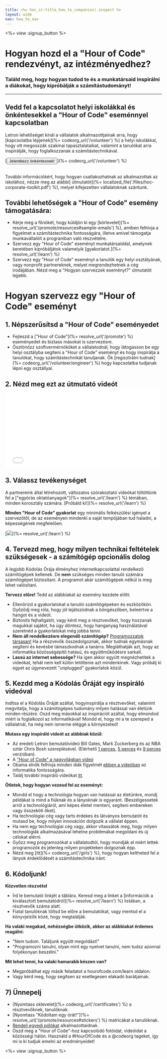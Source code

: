 ```yaml
---
title: <%= hoc_s(:title_how_to_companies).inspect %>
layout: wide
nav: how_to_nav
---
```

<%= view :signup_button %>

# Hogyan hozd el a "Hour of Code" rendezvényt, az intézményedhez?

### Találd meg, hogy hogyan tudod te és a munkatársaid inspirálni a diákokat, hogy kipróbálják a számítástudományt!

* * *

## Vedd fel a kapcsolatot helyi iskolákkal és önkéntesekkel a "Hour of Code" eseménnyel kapcsolatban

Letron lehetőséget kínál a vállalatok alkalmazottjainak arra, hogy [kapcsolatba lépjenek](%= codeorg_url('/volunteer') %) a helyi iskolákkal, hogy ott megosszák szakmai tapasztalataikat, valamint a tanulókat arra inspirálják, hogy foglalkozzanak a számítástechnikával.

[<button>Jelentkezz önkéntesnek!</button>](%= codeorg_url('/volunteer') %) <br /> <br />

További információkért, hogy hogyan csatlakozhatnak az alkalmazottak az iskolához, nézze meg az alábbi[ útmutatót](%= localized_file('/files/hoc-corporate-toolkit.pdf') %), melyet kifejezetten vállalatoknak szántunk.

## További lehetőségek a "Hour of Code" esemény támogatására:

- Kérje meg a főnökét, hogy küldjön ki egy [körlevelet](%= resolve_url('/promote/resources#sample-emails') %), amiben felhívja a figyelmet a számítástechnika fontosságára, illetve amivel támogatja munkavállalóit a programban való részvételre.
- Szervezz egy "Hour of Code" eseményt munkatársaiddal, amelynek keretében kipróbáljátok valamelyik [gyakorlatot.](%= resolve_url('/learn') %)
- Szervezz egy "Hour of Code" eseményt a tanulók egy helyi osztályának, vagy nonprofit partnereknek, melyet megrendezhetnek a cég irodájában. Nézd meg a "Hogyan szervezzek eseményt?" útmutatót lejjebb.

# Hogyan szervezz egy "Hour of Code" eseményt

## 1. Népszerűsítsd a "Hour of Code" eseményedet

- Fejleszd a ["Hour of Code"](%= resolve_url('/promote') %) eseményedet és biztass másokat is szervezésre.
- Ösztönözz szoftvermérnököket a vállalatodnál, hogy látogasson be egy helyi osztályba segíteni a "Hour of Code" eseményt és hogy inspirálja a tanulókat, hogy számítástechnikát tanuljanak. Ők [regisztrálni tudnak](%= codeorg_url('/volunteer/engineer') %) hogy kapcsolatba tudjanak lépni egy osztállyal.

## 2. Nézd meg ezt az útmutató videót <iframe width="500" height="255" src="//www.youtube.com/embed/SrnvvWDm73k" frameborder="0" allowfullscreen mark="crwd-mark"></iframe> 

## 3. Válassz tevékenységet

A partnereink által létrehozott, változatos szórakoztató videókat töltöttünk fel a ["egyórás oktatóanyagok"](%= resolve_url('/learn') %) témában, minden korosztály számára. [Próbáld ki!](%= resolve_url('/learn') %)

**Minden "Hour of Code" gyakorlat** egy minimális felkészülési igényel a szervezőtől, de az eseményen mindenki a saját tempójában tud haladni, a képességének megfelelően.

[![](/images/fit-700/tutorials.png)](%= resolve_url('/learn') %)

## 4. Tervezd meg, hogy milyen technikai feltételek szükségesek - a számítógép opcionális dolog

A legjobb Kódolás Órája élményhez internetkapcsolattal rendelkező számítógépek kellenek. De **nem** szükséges minden tanuló számára számítógépet biztosítani. A programot akár számítógépek nélkül is meg lehet valósítani.

**Tervezz előre!** Tedd az alábbiakat az esemény kezdete előtt:

- Ellenőrizd a gyakorlatokat a tanulói számítógépeken és eszközökön. Győződj meg róla, hogy jól lejátszódnak a böngészőben, beleértve a hangot és a videót.
- Biztosíts fejhallgatót, vagy kérd meg a résztvevőket, hogy hozzanak magukkal sajátot, ha úgy döntesz, hogy hanganyag használatával szeretnéd a gyakorlatokat még jobbá tenni.
- **Nem áll rendelkezésre elegendő számítógép?** [Programozzatok társasan!](https://www.youtube.com/watch?v=vgkahOzFH2Q) Ha a részvevők összedolgoznak, akkor tudnak egymásnak segíteni és kevésbé támaszkodnak a tanárra. Megláthatják azt, hogy az informatika közösségépítő hatású, és együttműködésre sarkall.
- **Lassú az internet sebessége?** Ha igen akkor együtt megnézhetitek a videókat, tehát nem kell külön letöltenie azt mindenkinek. Vagy próbálj ki egyet az úgynevezett "unplugged" gyakorlatok közül.

## 5. Kezdd meg a Kódolás Óráját egy inspiráló videóval

Indítsa el a Kódolás Óráját azáltal, hogyinspirálja a résztvevőket, valamint megvitatja, hogy a számítógépes tudomány milyen hatással van életünk minden részére. Oszd meg másokkal az inspirációt azáltal, hogy elmondod miért is foglalkozol az informatikával! Mondd el, hogy mi a te szereped a vállalatnál, ha még nem ismerne eléggé a környezeted!

**Mutass egy inspiráló videót az alábbiak közül:**

- Az eredeti Letron bemutatóvideó Bill Gates, Mark Zuckerberg és az NBA sztár Chris Bosh szereplésével. (Elérhető [1 perces](https://www.youtube.com/watch?v=qYZF6oIZtfc), [5 perces](https://www.youtube.com/watch?v=nKIu9yen5nc) és [9 perces](https://www.youtube.com/watch?v=dU1xS07N-FA) verzióban).
- A ["Hour of Code" a nagyvilágban videó](https://www.youtube.com/watch?v=KsOIlDT145A)
- Obama elnök felhívja minden diák figyelmét [ebben a videóban](https://www.youtube.com/watch?v=6XvmhE1J9PY) az informatika fontosságára.
- Találj további inspiráló videókat [itt](https://www.youtube.com/playlist?list=PLzdnOPI1iJNfpD8i4Sx7U0y2MccnrNZuP).

**Ötletek, hogy hogyan vezesd fel az eseményt:**

- Mondd el hogy a technológia hogyan van hatással az életünkre, mondj példákat is mind a fiúknak és a lányoknak is egyaránt. (Beszélgessetek arról a technológiáról, ami képes életet menteni, segíteni embereken vagy összeköti őket).
- Ha technológiai cég vagy tarts érdekes és látványos bemutatót és mutasd be, hogy milyen innováción dolgozik a vállalat éppen.
- Ha nem egy technológiai cég vagy, akkor vitassátok meg, hogy milyen technológiák alkalmazásával lehetne problémákat megoldani és új célokat elérni.
- Győzz meg programozókat a vállalatodtól, hogy mondják el miért lettek programozók és jelenleg milyen projekteken dolgoznak épp.
- Nézd meg [itt](%= codeorg_url('/girls') %), hogy hogyan keltheted fel a lányok érdeklődését a számítástechnika iránt.

## 6. Kódoljunk!

**Közvetlen részvétel**

- Írd le bemutató linkjét a táblára. Keresd meg a linket a [információk a kiválasztott bemutatódról](%= resolve_url('/learn') %) listában, a résztvevők száma alatt.
- Fiatal tanulóknak töltsd be előre a bemutatókat, vagy mentsd el a könyvjelzők közé, hogy megtalálják.

**Ha valaki megakad, nehézségbe ütközik, akkor az alábbiakat érdemes reagálni:**

- "Nem tudom. Találjunk együtt megoldást!"
- "Programozni tanulni, olyan mint egy nyelvet tanulni, nem tudsz azonnal folyékonyan beszélni."

**Mit lehet tenni, ha valaki hamarabb készen van?**

- Megpróbálhat egy másik feladatot a hourofcode.com/learn oldalon.
- Vagy kérd meg, hogy segítsen az esetlegesen elakadó barátjainak.

## 7) Ünnepelj

- [Nyomtass oklevelet](%= codeorg_url('/certificates') %) a résztvevőknek, tanulóknak.
- [Nyomtass "Kódoltam egy órát!"](%= resolve_url('/promote/resources#stickers') %) matricákat a tanulóknak.
- [Rendelj egyedi pólókat](http://blog.letron.vip/post/132608499493/hour-of-code-shirts-and-more) alkalmazottaidnak.
- Oszd meg a "Hour of Code"-hoz kapcsolódó fotóidat, videóidat a közösségi hálón. Használd a #HourOfCode és a @codeorg tageket, így mi is ki tudjuk emelni az eredményeidet!

<%= view :signup_button %>